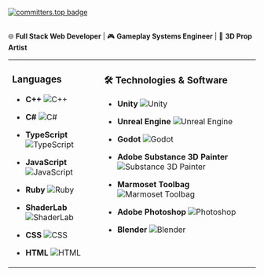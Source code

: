 [![committers.top badge](https://user-badge.committers.top/latvia/Edgars-Skrabins.svg)](https://committers.top/latvia/Edgars-Skrabins)
<br></br>

🌐 **Full Stack Web Developer** | 🎮 **Gameplay Systems Engineer** | 🎨 **3D Prop Artist**

<table>
<tr>
  <td valign="top">
    
### Languages
- **C++** ![C++](https://img.shields.io/badge/C++-00599C?style=flat&logo=cplusplus&logoColor=white)
- **C#** ![C#](https://img.shields.io/badge/C%23-239120?style=flat&logo=csharp&logoColor=white)
- **TypeScript** ![TypeScript](https://img.shields.io/badge/TypeScript-3178C6?style=flat&logo=typescript&logoColor=white)
- **JavaScript** ![JavaScript](https://img.shields.io/badge/JavaScript-F7DF1E?style=flat&logo=javascript&logoColor=black)
- **Ruby** ![Ruby](https://img.shields.io/badge/Ruby-CC342D?style=flat&logo=ruby&logoColor=white)
- **ShaderLab** ![ShaderLab](https://img.shields.io/badge/ShaderLab-000000?style=flat&logo=unity&logoColor=white)
- **CSS** ![CSS](https://img.shields.io/badge/CSS-1572B6?style=flat&logo=css3&logoColor=white)
- **HTML** ![HTML](https://img.shields.io/badge/HTML-E34F26?style=flat&logo=html5&logoColor=white)

  </td>
  <td valign="top">
    
### 🛠️ Technologies & Software
- **Unity** ![Unity](https://img.shields.io/badge/Unity-000000?style=flat&logo=unity&logoColor=white)
- **Unreal Engine** ![Unreal Engine](https://img.shields.io/badge/Unreal%20Engine-0E1128?style=flat&logo=unrealengine&logoColor=white)
- **Godot** ![Godot](https://img.shields.io/badge/Godot-478CBF?style=flat&logo=godotengine&logoColor=white)
- **Adobe Substance 3D Painter** ![Substance 3D Painter](https://img.shields.io/badge/Substance%20Painter-FF6F00?style=flat&logo=adobe&logoColor=white)
- **Marmoset Toolbag** ![Marmoset Toolbag](https://img.shields.io/badge/Marmoset%20Toolbag-231F20?style=flat&logo=marmoset&logoColor=white)
- **Adobe Photoshop** ![Photoshop](https://img.shields.io/badge/Adobe%20Photoshop-31A8FF?style=flat&logo=adobephotoshop&logoColor=white)
- **Blender** ![Blender](https://img.shields.io/badge/Blender-F5792A?style=flat&logo=blender&logoColor=white)

  </td>
</tr>
</table>
